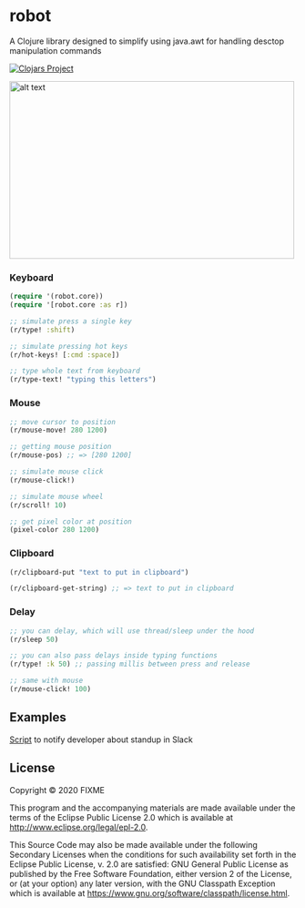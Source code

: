 # robot

A Clojure library designed to simplify using java.awt for handling desctop manipulation commands

[![Clojars Project](https://img.shields.io/clojars/v/robot.svg)](https://clojars.org/robot)

<img src="https://github.com/Liverm0r/robot/blob/master/resources/theme.gif" alt="alt text" width="500" height="312">

### Keyboard
```clojure
(require '(robot.core))
(require '[robot.core :as r])

;; simulate press a single key 
(r/type! :shift)

;; simulate pressing hot keys
(r/hot-keys! [:cmd :space])

;; type whole text from keyboard 
(r/type-text! "typing this letters")
```

### Mouse
```clojure
;; move cursor to position
(r/mouse-move! 280 1200)

;; getting mouse position
(r/mouse-pos) ;; => [280 1200]

;; simulate mouse click
(r/mouse-click!)

;; simulate mouse wheel
(r/scroll! 10)

;; get pixel color at position
(pixel-color 280 1200)
```

### Clipboard
```clojure
(r/clipboard-put "text to put in clipboard")

(r/clipboard-get-string) ;; => text to put in clipboard
```

### Delay
```clojure
;; you can delay, which will use thread/sleep under the hood
(r/sleep 50)

;; you can also pass delays inside typing functions
(r/type! :k 50) ;; passing millis between press and release

;; same with mouse 
(r/mouse-click! 100) 
```

## Examples

[Script](https://github.com/Liverm0r/dotfiles/blob/master/clj_scripts/trutenko/src/trutenko/core.clj) to notify developer about standup in Slack

## License

Copyright © 2020 FIXME

This program and the accompanying materials are made available under the
terms of the Eclipse Public License 2.0 which is available at
http://www.eclipse.org/legal/epl-2.0.

This Source Code may also be made available under the following Secondary
Licenses when the conditions for such availability set forth in the Eclipse
Public License, v. 2.0 are satisfied: GNU General Public License as published by
the Free Software Foundation, either version 2 of the License, or (at your
option) any later version, with the GNU Classpath Exception which is available
at https://www.gnu.org/software/classpath/license.html.
